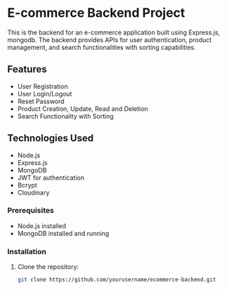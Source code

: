 # E-commerce Backend Project

This is the backend for an e-commerce application built using Express.js, mongodb. The backend provides APIs for user authentication, product management, and search functionalities with sorting capabilities.

## Features

- User Registration
- User Login/Logout
- Reset Password
- Product Creation, Update, Read and Deletion
- Search Functionality with Sorting

## Technologies Used

- Node.js
- Express.js
- MongoDB 
- JWT for authentication
- Bcrypt
- Cloudinary

### Prerequisites

- Node.js installed
- MongoDB installed and running

### Installation

1. Clone the repository:

   ```bash
   git clone https://github.com/yourusername/ecommerce-backend.git
